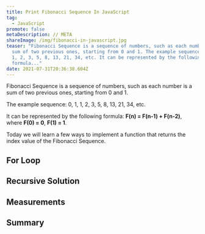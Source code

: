 ```yaml
---
title: Print Fibonacci Sequence In JavaScript
tag:
  - JavaScript
promote: false
metaDescription: // META
shareImage: /img/fibonacci-in-javascript.jpg
teaser: "Fibonacci Sequence is a sequence of numbers, such as each number is a
  sum of two previous ones, starting from 0 and 1. The example sequence: 0, 1,
  1, 2, 3, 5, 8, 13, 21, 34, etc. It can be represented by the following
  formula..."
date: 2021-07-31T20:36:38.604Z
---
```

Fibonacci Sequence is a sequence of numbers, such as each number is a sum of two previous ones, starting from 0 and 1.

The example sequence: 0, 1, 1, 2, 3, 5, 8, 13, 21, 34, etc.

It can be represented by the following formula: **F(n) = F(n-1) + F(n-2)**, where **F(0) = 0**, **F(1) = 1**.

Today we will learn a few ways to implement a function that returns the index value of the Fibonacci Sequence.

## For Loop

## Recursive Solution

## Measurements

## Summary